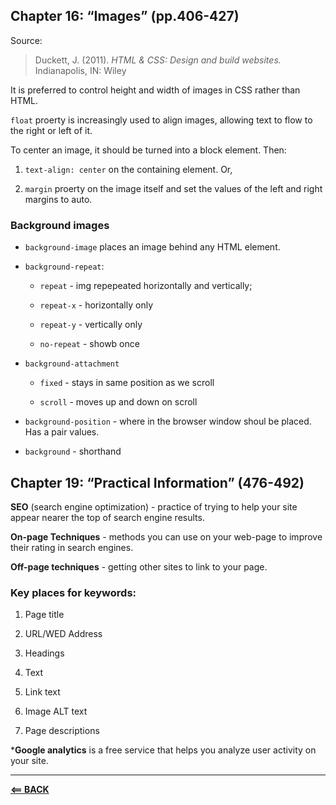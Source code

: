 
## Chapter 16: “Images” (pp.406-427)

Source:
> Duckett, J. (2011). *HTML & CSS: Design and build websites.* Indianapolis, IN: Wiley

It is preferred to control height and width of images in CSS rather than HTML.

`float` proerty is increasingly used to align images, allowing text to flow to the right or left of it.

To center an image, it should be turned into a block element. Then: 

1. `text-align: center` on the containing element. Or,

2. `margin` proerty on the image itself and set the values of the left and right margins to auto.

### Background images

* `background-image` places an image behind any HTML element.

* `background-repeat`:

  * `repeat` - img repepeated horizontally and vertically;
  
  * `repeat-x` - horizontally only

  * `repeat-y` - vertically only
  
  * `no-repeat` - showb once

* `background-attachment`
  
  * `fixed` - stays in same position as we scroll
  
  * `scroll` - moves up and down on scroll

* `background-position` - where in the browser window shoul be placed. Has a pair values.

* `background` - shorthand

## Chapter 19: “Practical Information” (476-492)

**SEO** (search engine optimization) - practice of trying to help your site appear nearer the top of search engine results.

**On-page Techniques** - methods you can use on your web-page to improve their rating in search engines.

**Off-page techniques** - getting other sites to link to your page.

### Key places for keywords:

1. Page title

2. URL/WED Address

3. Headings

4. Text

5. Link text

6. Image ALT text

7. Page descriptions


***Google analytics** is a free service that helps you analyze user activity on your site.

-----

[**<== BACK**](201-toc.md)

